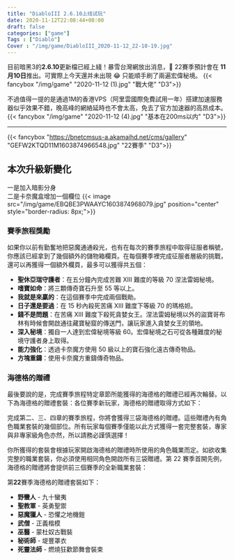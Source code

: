 ```yaml
---
title: "DiabloIII 2.6.10上线试玩"
date: 2020-11-12T22:08:44+08:00
draft: false
categories: ["game"]
Tags : ["Diablo"]
Cover : "/img/game/DiabloIII_2020-11-12_22-10-19.jpg"
---
```



目前暗黑3的**2.6.10**更新檔已經上綫！暴雪台灣網放出消息，&#128227; 22賽季預計會在 **11月10日**推出。可實際上今天還并未出現 &#128514;
只能順手刷了兩遍宏偉秘境。
{{< fancybox "/img/game" "2020-11-12 (1).jpg" "戰大佬" "D3">}}  

不過值得一提的是通過1M的香港VPS（阿里雲國際免費試用一年）搭建加速服務器似乎效果不錯，晚高峰的網絡延時也不會太高，免去了官方加速器的高昂成本。  
{{< fancybox "/img/game" "2020-11-12 (4).jpg" "基本在200ms以内" "D3">}}  
  
---

{{< fancybox "https://bnetcmsus-a.akamaihd.net/cms/gallery" "GEFW2KTQD11M1603874966548.jpg" "22賽季" "D3">}}  

## 本次升級新變化
  
一是加入暗影分身  
二是卡奈魔盒增加一個欄位
{{< image src="/img/game/EBQBE3PWAAYC1603874968079.jpg" position="center" style="border-radius: 8px;">}}   

### 賽季旅程獎勵
如果你以前有勤奮地把惡魔通通殺光，也有在每次的賽季旅程中取得征服者稱號，你應該已經拿到了幾個額外的儲物箱欄頁。在每個賽季裡完成征服者層級的挑戰，還可以再獲得一個額外欄頁，最多可以獲得共五個：
- **聖休亞瑞守護者**：在五分鐘內完成苦難 XIII 難度的等級 70 涅法雷姆秘境。
- **嗜寶如命**：將三顆傳奇寶石升至 55 等以上。
- **我就是來贏的**：在這個賽季中完成兩個戰勛。
- **日子還是要過**：在 15 秒內殺死苦痛 XIII 難度下等級 70 的瑪格妲。
- **錢不是問題**：在苦痛 XIII 難度下殺死貪婪女王。涅法雷姆秘境以外的盜寶哥布林有時候會開啟通往藏寶秘窟的傳送門，讓玩家進入貪婪女王的領地。
- **深入秘境**：獨自一人達到宏偉秘境等級 60。宏偉秘境之石可從各種難度的秘境守護者身上取得。
- **能力強化**：透過卡奈魔方使用 50 級以上的寶石強化遠古傳奇物品。
- **方塊重鑄**：使用卡奈魔方重鑄傳奇物品。
  
   

     

### 海德格的贈禮
最後要說的是，完成賽季旅程特定章節所能獲得的海德格的贈禮已經再次輪替。以下為海德格的贈禮套裝：各位賽季新玩家，海德格的贈禮取得方式如下：
  
完成第二、三、四章的賽季旅程，你將會獲得三袋海德格的贈禮。這些贈禮內有角色職業套裝的幾個部位。所有玩家每個賽季僅能以此方式獲得一套完整套裝，專家與非專家級角色亦然，所以請務必謹慎選擇！
  
你所獲得的套裝會根據玩家開啟海德格的贈禮時所使用的角色職業而定。如欲收集完整的職業套裝，你必須使用相同角色開啟所有三袋贈禮。第 22 賽季首開先例，海德格的贈禮將會提供前三個賽季的全新職業套裝：
  
第**22**賽季海德格的贈禮套裝如下：
  
- **野蠻人** - 九十蠻夷
- **聖教軍** - 英勇聖禦
- **惡魔獵人** - 恐懼之地機鎧
- **武僧** - 正義楷模
- **巫醫** - 蒙杜奴古戰裝
- **秘術師** - 堤豐罩衣
- **死靈法師** - 燃燒狂歡節舞會裝束